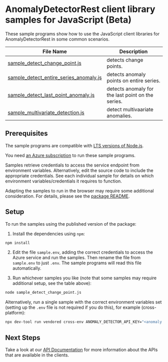 # AnomalyDetectorRest client library samples for JavaScript (Beta)

These sample programs show how to use the JavaScript client libraries for AnomalyDetectorRest in some common scenarios.

| **File Name**                                                                 | **Description**                                   |
| ----------------------------------------------------------------------------- | ------------------------------------------------- |
| [sample_detect_change_point.js][sample_detect_change_point]                   | detects change points.                            |
| [sample_detect_entire_series_anomaly.js][sample_detect_entire_series_anomaly] | detects anomaly points on entire series.          |
| [sample_detect_last_point_anomaly.js][sample_detect_last_point_anomaly]       | detects anomaly for the last point on the series. |
| [sample_multivariate_detection.js][sample_multivariate_detection]             | detect multivaariate anomalies.                   |

## Prerequisites

The sample programs are compatible with [LTS versions of Node.js](https://github.com/nodejs/release#release-schedule).

You need [an Azure subscription][freesub] to run these sample programs.

Samples retrieve credentials to access the service endpoint from environment variables. Alternatively, edit the source code to include the appropriate credentials. See each individual sample for details on which environment variables/credentials it requires to function.

Adapting the samples to run in the browser may require some additional consideration. For details, please see the [package README][package].

## Setup

To run the samples using the published version of the package:

1. Install the dependencies using `npm`:

```bash
npm install
```

2. Edit the file `sample.env`, adding the correct credentials to access the Azure service and run the samples. Then rename the file from `sample.env` to just `.env`. The sample programs will read this file automatically.

3. Run whichever samples you like (note that some samples may require additional setup, see the table above):

```bash
node sample_detect_change_point.js
```

Alternatively, run a single sample with the correct environment variables set (setting up the `.env` file is not required if you do this), for example (cross-platform):

```bash
npx dev-tool run vendored cross-env ANOMALY_DETECTOR_API_KEY="<anomaly detector api key>" ANOMALY_DETECTOR_ENDPOINT="<anomaly detector endpoint>" node sample_detect_change_point.js
```

## Next Steps

Take a look at our [API Documentation][apiref] for more information about the APIs that are available in the clients.

[sample_detect_change_point]: https://github.com/Azure/azure-sdk-for-js/blob/main/sdk/anomalydetector/ai-anomaly-detector-rest/samples/v1-beta/javascript/sample_detect_change_point.js
[sample_detect_entire_series_anomaly]: https://github.com/Azure/azure-sdk-for-js/blob/main/sdk/anomalydetector/ai-anomaly-detector-rest/samples/v1-beta/javascript/sample_detect_entire_series_anomaly.js
[sample_detect_last_point_anomaly]: https://github.com/Azure/azure-sdk-for-js/blob/main/sdk/anomalydetector/ai-anomaly-detector-rest/samples/v1-beta/javascript/sample_detect_last_point_anomaly.js
[sample_multivariate_detection]: https://github.com/Azure/azure-sdk-for-js/blob/main/sdk/anomalydetector/ai-anomaly-detector-rest/samples/v1-beta/javascript/sample_multivariate_detection.js
[apiref]: https://docs.microsoft.com/javascript/api/@azure-rest/ai-anomaly-detector?view=azure-node-preview
[freesub]: https://azure.microsoft.com/free/
[package]: https://github.com/Azure/azure-sdk-for-js/tree/main/sdk/anomalydetector/ai-anomaly-detector-rest/README.md
